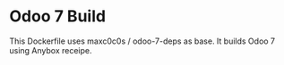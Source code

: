 Odoo 7 Build
============
This Dockerfile uses maxc0c0s / odoo-7-deps as base. It builds Odoo 7 using Anybox receipe.
